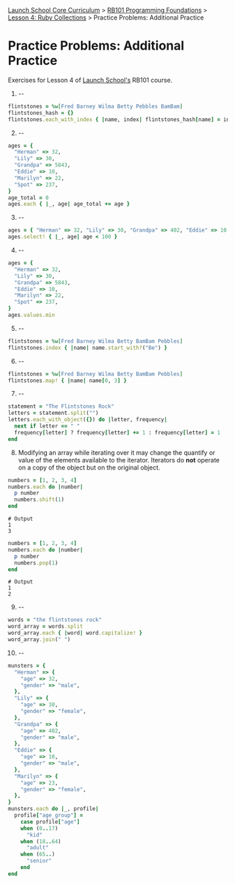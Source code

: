[Launch School Core Curriculum][readme] >
[RB101 Programming Foundations][rb101] >
[Lesson 4: Ruby Collections][lesson4] >
Practice Problems: Additional Practice

# Practice Problems: Additional Practice

Exercises for Lesson 4 of [Launch School's][launch-school] RB101 course.

1. --

```ruby
flintstones = %w[Fred Barney Wilma Betty Pebbles BamBam]
flintstones_hash = {}
flintstones.each_with_index { |name, index| flintstones_hash[name] = index }
```

2. --

```ruby
ages = {
  "Herman" => 32,
  "Lily" => 30,
  "Grandpa" => 5843,
  "Eddie" => 10,
  "Marilyn" => 22,
  "Spot" => 237,
}
age_total = 0
ages.each { |_, age| age_total += age }
```

3. --

```ruby
ages = { "Herman" => 32, "Lily" => 30, "Grandpa" => 402, "Eddie" => 10 }
ages.select! { |_, age| age < 100 }
```

4. --

```ruby
ages = {
  "Herman" => 32,
  "Lily" => 30,
  "Grandpa" => 5843,
  "Eddie" => 10,
  "Marilyn" => 22,
  "Spot" => 237,
}
ages.values.min
```

5. --

```ruby
flintstones = %w[Fred Barney Wilma Betty BamBam Pebbles]
flintstones.index { |name| name.start_with?("Be") }
```

6. --

```ruby
flintstones = %w[Fred Barney Wilma Betty BamBam Pebbles]
flintstones.map! { |name| name[0, 3] }
```

7. --

```ruby
statement = "The Flintstones Rock"
letters = statement.split("")
letters.each_with_object({}) do |letter, frequency|
  next if letter == " "
  frequency[letter] ? frequency[letter] += 1 : frequency[letter] = 1
end
```

8. Modifying an array while iterating over it may change the quantify or value of the elements available to the iterator. Iterators do **not** operate on a copy of the object but on the original object.

```ruby
numbers = [1, 2, 3, 4]
numbers.each do |number|
  p number
  numbers.shift(1)
end
```

```text
# Output
1
3
```

```ruby
numbers = [1, 2, 3, 4]
numbers.each do |number|
  p number
  numbers.pop(1)
end
```

```text
# Output
1
2
```

9. --

```ruby
words = "the flintstones rock"
word_array = words.split
word_array.each { |word| word.capitalize! }
word_array.join(" ")
```

10. --

```ruby
munsters = {
  "Herman" => {
    "age" => 32,
    "gender" => "male",
  },
  "Lily" => {
    "age" => 30,
    "gender" => "female",
  },
  "Grandpa" => {
    "age" => 402,
    "gender" => "male",
  },
  "Eddie" => {
    "age" => 10,
    "gender" => "male",
  },
  "Marilyn" => {
    "age" => 23,
    "gender" => "female",
  },
}
munsters.each do |_, profile|
  profile["age_group"] =
    case profile["age"]
    when (0..17)
      "kid"
    when (18..64)
      "adult"
    when (65..)
      "senior"
    end
end
```

[lesson4]: /rb101/lesson_4/notes.md
[rb101]: /rb101/notes.md
[readme]: /README.md
[launch-school]: https://launchschool.com
